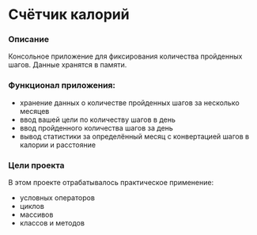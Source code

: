 Счётчик калорий
============
### Описание
Консольное приложение для фиксирования количества пройденных шагов. Данные хранятся в памяти.

### Функционал приложения:
* хранение данных о количестве пройденных шагов за несколько месяцев
* ввод вашей цели по количеству шагов в день
* ввод пройденного количества шагов за день
* вывод статистики за определённый месяц с конвертацией шагов в калории и расстояние

### Цели проекта

В этом проекте отрабатывалось практическое применение:
* условных операторов
* циклов
* массивов
* классов и методов
